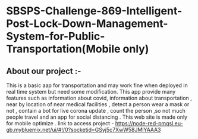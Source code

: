 # SBSPS-Challenge-869-Intelligent-Post-Lock-Down-Management-System-for-Public-Transportation(Mobile only)

## About our project :-
This is a basic aap for transportation and may work fine when deployed in real time system but need some modification. This app provide  many features such as information about covid, information about transportation , near by location of near medical facilities , detect a person wear a mask or not , contain a bot for live corona update , count the person ,so not much people travel and an app for social distancing . This web site is made only for mobile optimize .
link to access project - https://node-red-pmqsl.eu-gb.mybluemix.net/ui/#!/0?socketid=GSyj5c7XwW58JMlYAAA3
